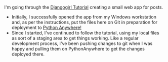 I'm going through the [Djangogirl Tutorial](https://tutorial.djangogirls.org/en/) creating a small web app for posts.  

* Initially, I successfully opened the app from my Windows workstation and, as per the instructions, put the files here on Git in preparation for deployment to [Python Anywhere!](https://www.pythonanywhere.com)
* Since I started, I've continued to follow the tutorial, using my local files as sort of a staging area to get things working.  Like a regular development process, I've been pushing changes to git when I was happy and pulling them on PythonAnywhere to get the changes deployed there.
